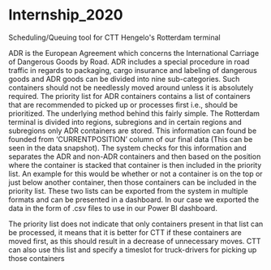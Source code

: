 # Internship_2020
Scheduling/Queuing tool for CTT Hengelo's Rotterdam terminal

ADR is the European Agreement which concerns the International Carriage of Dangerous Goods by Road. ADR includes a special procedure in road traffic in regards to packaging, 
cargo insurance and labeling of dangerous goods and ADR goods can be divided into nine sub-categories. Such containers should not be needlessly moved around unless it is absolutely
required. The priority list for ADR containers contains a list of containers that are recommended to picked up or processes first i.e., should be prioritized. The underlying method
behind this fairly simple. The Rotterdam terminal is divided into regions, subregions and in certain regions and subregions only ADR containers are stored. This information can 
found be founded from ‘CURRENTPOSITION’ column of our final data (This can be seen in the data snapshot). The system checks for this information and separates the ADR and non-ADR
containers and then based on the position where the container is stacked that container is then included in the priority list. An example for this would be whether or not a 
container is on the top or just below another container, then those containers can be included in the priority list. These two lists can be exported from the system in multiple
formats and can be presented in a dashboard. In our case we exported the data in the form of .csv files to use in our Power BI dashboard.  

The priority list does not indicate that only containers present in that list can be processed, it means that it is better for CTT if these containers are moved first, as this should result in a decrease of unnecessary moves. CTT can also use this list and specify a timeslot for truck-drivers for picking up those containers
